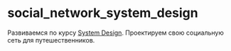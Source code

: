 # social_network_system_design
Развиваемся по курсу [System Design](https://balun.courses/courses/system_design). Проектируем свою социальную сеть для путешественников.
